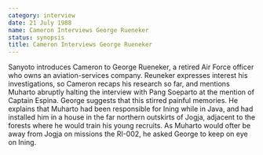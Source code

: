 ```yaml
---
category: interview
date: 21 July 1988
name: Cameron Interviews George Rueneker
status: synopsis
title: Cameron Interviews George Rueneker
---
```

Sanyoto introduces Cameron to George Rueneker, a retired Air Force officer who owns an aviation-services company. Reuneker expresses interest his investigations, so Cameron recaps his research so far, and mentions Muharto abruptly halting the interview with Pang Soeparto at the mention of Captain Espina. George suggests that this stirred painful memories. He explains that Muharto had been responsible for Ining while in Java, and had installed him in a house in the far northern outskirts of Jogja, adjacent to the forests where he would train his young recruits. As Muharto would ofter be away from Jogja on missions the RI-002, he asked George to keep on eye on Ining. 
